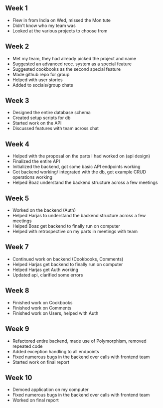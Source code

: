 ## Week 1

- Flew in from India on Wed, missed the Mon tute
- Didn't know who my team was
- Looked at the various projects to choose from


## Week 2

- Met my team, they had already picked the project and name
- Suggested an advanced recc. system as a special feature
- Suggested cookbooks as the second special feature
- Made github repo for group
- Helped with user stories
- Added to socials/group chats


## Week 3

- Designed the entire database schema
- Created setup scripts for db
- Started work on the API
- Discussed features with team across chat


## Week 4

- Helped with the proposal on the parts I had worked on (api design)
- Finalized the entire API
- Initialized the backend, got some basic API endpoints working
- Got backend working/ integrated with the db, got example CRUD operations working
- Helped Boaz understand the backend structure across a few meetings

## Week 5

- Worked on the backend (Auth)
- Helped Harjas to understand the backend structure across a few meetings
- Helped Boaz get backend to finally run on computer
- Helped with retrospective on my parts in meetings with team

## Week 7

- Continued work on backend (Cookbooks, Comments)
- Helped Harjas get backend to finally run on computer
- Helped Harjas get Auth working
- Updated api, clarified some errors

## Week 8

- Finished work on Cookbooks
- Finished work on Comments
- Finished work on Users, helped with Auth

## Week 9

- Refactored entire backend, made use of Polymorphism, removed repeated code
- Added exception handling to all endpoints
- Fixed numerous bugs in the backend over calls with frontend team
- Started work on final report

## Week 10

- Demoed application on my computer
- Fixed numerous bugs in the backend over calls with frontend team
- Worked on final report
